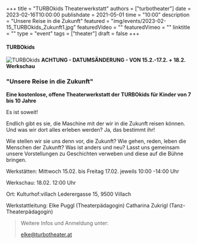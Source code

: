 +++
title = "TURBOkids Theaterwerkstatt"
authors = ["turbotheater"]
date = 2023-02-16T10:00:00
publishdate = 2021-05-01
time = "10:00"
description = "Unsere Reise in die Zukunft"
featured = "img/events/2023-02-15_TURBOkids_Zukunft1.jpg"
featuredVideo = ""
featuredVimeo = ""
linktitle = ""
type = "event"
tags = ["theater"]
draft = false
+++

#### TURBOkids

![TURBOkids](/img/events/2023-02-15_TURBOkids_Zukunft.jpg)
**ACHTUNG - DATUMSÄNDERUNG - VON 15.2.-17.2. + 18.2. Werkschau**


### "Unsere Reise in die Zukunft"

**Eine kostenlose, offene Theaterwerkstatt der TURBOkids für Kinder von 7 bis 10 Jahre**

Es ist soweit!

Endlich gibt es sie, die Maschine mit der wir in die Zukunft reisen können.
Und was wir dort alles erleben werden?
Ja, das bestimmt ihr!

Wie stellen wir sie uns denn vor, die Zukunft? Wie gehen, reden, leben die Menschen der Zukunft? Was ist anders und neu? Lasst uns gemeinsam unsere Vorstellungen zu Geschichten verweben und diese auf die Bühne bringen.

Werkstätten:
Mittwoch 15.02. bis Freitag 17.02.
jeweils 10:00 -14:00 Uhr

Werkschau:
18.02.
12:00 Uhr

Ort:
Kulturhof:villach
Lederergasse 15, 9500 Villach

Werkstattleitung:
Elke Puggl (Theaterpädagogin)
Catharina Zukrigl (Tanz-Theaterpädagogin)

>Weitere Infos und Anmeldung unter:
>
>elke@turbotheater.at




